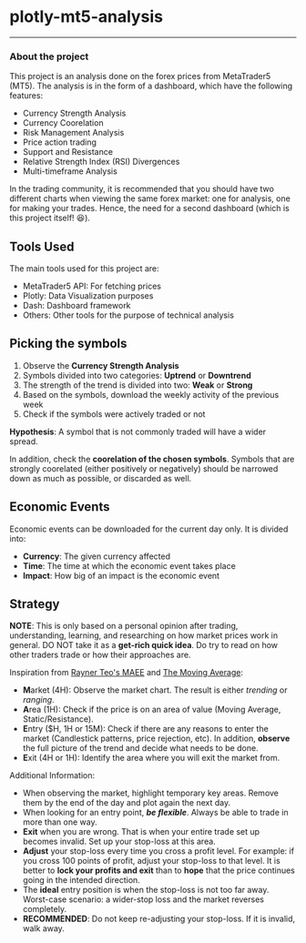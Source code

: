 # plotly-mt5-analysis
---

### About the project

This project is an analysis done on the forex prices from MetaTrader5 (MT5). The analysis is in the form of a dashboard, which have the following features:

* Currency Strength Analysis
* Currency Coorelation
* Risk Management Analysis
* Price action trading
* Support and Resistance
* Relative Strength Index (RSI) Divergences
* Multi-timeframe Analysis

In the trading community, it is recommended that you should have two different charts when viewing the same forex market: one for analysis, one for making your trades. Hence, the need for a second dashboard (which is this project itself! :laughing:).

## Tools Used

The main tools used for this project are:

- MetaTrader5 API: For fetching prices
- Plotly: Data Visualization purposes
- Dash: Dashboard framework
- Others: Other tools for the purpose of technical analysis

## Picking the symbols

1. Observe the **Currency Strength Analysis**
2. Symbols divided into two categories: **Uptrend** or **Downtrend**
3. The strength of the trend is divided into two: **Weak** or **Strong**
4. Based on the symbols, download the weekly activity of the previous week
5. Check if the symbols were actively traded or not

**Hypothesis**: A symbol that is not commonly traded will have a wider spread.

In addition, check the **coorelation of the chosen symbols**. Symbols that are strongly coorelated (either positively or negatively) should be narrowed down as much as possible, or discarded as well.

## Economic Events

Economic events can be downloaded for the current day only. It is divided into:

- **Currency**: The given currency affected
- **Time**: The time at which the economic event takes place
- **Impact**: How big of an impact is the economic event

## Strategy

**NOTE**: This is only based on a personal opinion after trading, understanding, learning, and researching on how market prices work in general. DO NOT take it as a **get-rich quick idea**. Do try to read on how other traders trade or how their approaches are.

Inspiration from [Rayner Teo's MAEE](https://www.tradingwithrayner.com/the-maee-formula/) and [The Moving Average](https://www.youtube.com/c/TheMovingAverage):

- **M**arket (4H): Observe the market chart. The result is either *trending* or *ranging*.
- **A**rea (1H): Check if the price is on an area of value (Moving Average, Static/Resistance).
- **E**ntry ($H, 1H or 15M): Check if there are any reasons to enter the market (Candlestick patterns, price rejection, etc). In addition, **observe** the full picture of the trend and decide what needs to be done.
- **E**xit (4H or 1H): Identify the area where you will exit the market from.

Additional Information:

- When observing the market, highlight temporary key areas. Remove them by the end of the day and plot again the next day.
- When looking for an entry point, ***be flexible***. Always be able to trade in more than one way.
- **Exit** when you are wrong. That is when your entire trade set up becomes invalid. Set up your stop-loss at this area.
- **Adjust** your stop-loss every time you cross a profit level. For example: if you cross 100 points of profit, adjust your stop-loss to that level. It is better to **lock your profits and exit** than to **hope** that the price continues going in the intended direction.
- The **ideal** entry position is when the stop-loss is not too far away. Worst-case scenario: a wider-stop loss and the market reverses completely.
- **RECOMMENDED**: Do not keep re-adjusting your stop-loss. If it is invalid, walk away.